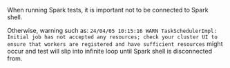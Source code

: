 When running Spark tests, it is important not to be connected to Spark shell. 

Otherwise, warning such as: `24/04/05 10:15:16 WARN TaskSchedulerImpl: Initial job has not accepted any resources; check your cluster UI to ensure that workers are registered and have sufficient resources` might occur and test will slip into infinite loop until Spark shell is disconnected from.
